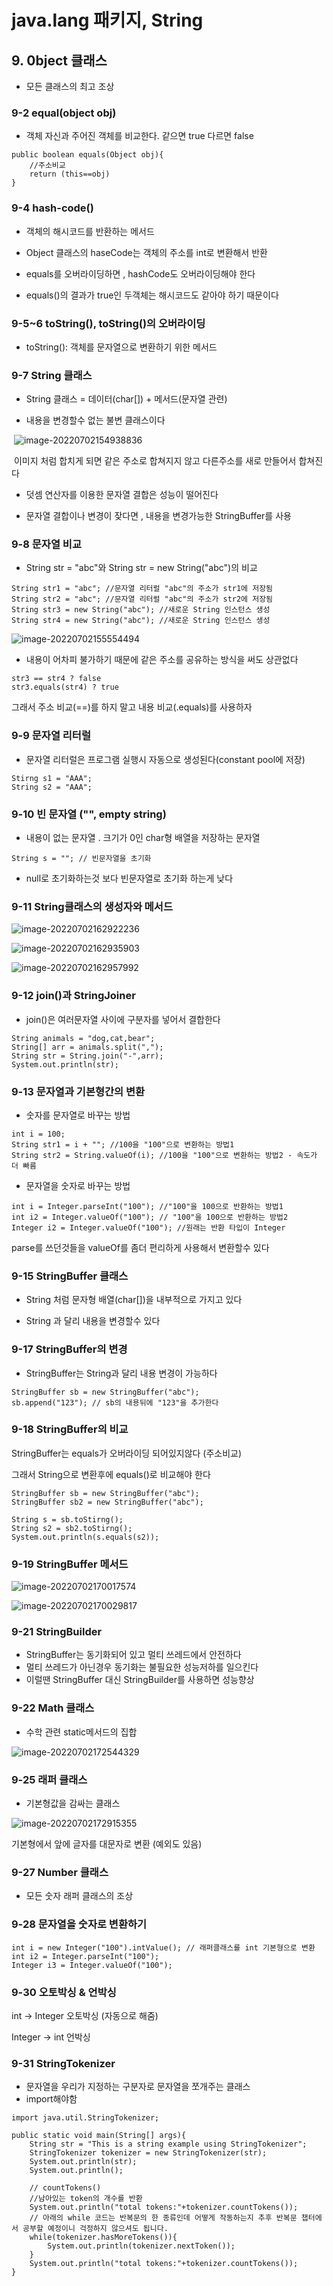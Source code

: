 # java.lang 패키지, String

## 9. 0bject 클래스

- 모든 클래스의 최고 조상 



### 9-2 equal(object obj)

- 객체 자신과 주어진 객체를 비교한다. 같으면 true 다르면 false

~~~
public boolean equals(Object obj){
	//주소비교
	return (this==obj)
}
~~~



### 9-4 hash-code()

- 객체의 해시코드를 반환하는 메서드

- Object 클래스의 haseCode는 객체의 주소를 int로 변환해서 반환
- equals를 오버라이딩하면 , hashCode도 오버라이딩해야 한다 

- equals()의 결과가 true인 두객체는 해시코드도 같아야 하기 때문이다



### 9-5~6 toString(), toString()의 오버라이딩

- toString(): 객체를 문자열으로 변환하기 위한 메서드 



### 9-7 String 클래스 

- String 클래스 = 데이터(char[]) + 메서드(문자열 관련)

- 내용을 변경할수 없는 불변 클래스이다 

​		![image-20220702154938836](image/String/image-20220702154938836.png)

​	이미지 처럼 합치게 되면 같은 주소로 합쳐지지 않고 다른주소를 새로 만들어서 합쳐진다

- 덧셈 연산자를 이용한 문자열 결합은 성능이 떨어진다

- 문자열 결합이나 변경이 잦다면 , 내용을 변경가능한 StringBuffer를 사용



### 9-8 문자열 비교

- String str = "abc"와 String str = new String("abc")의 비교

~~~
String str1 = "abc"; //문자열 리터럴 "abc"의 주소가 str1에 저장됨
String str2 = "abc"; //문자열 리터럴 "abc"의 주소가 str2에 저장됨
String str3 = new String("abc"); //새로운 String 인스턴스 생성
String str4 = new String("abc"); //새로운 String 인스턴스 생성
~~~

![image-20220702155554494](image/String/image-20220702155554494.png)

- 내용이 어차피 불가하기 때문에 같은 주소를 공유하는 방식을 써도 상관없다

~~~
str3 == str4 ? false
str3.equals(str4) ? true 
~~~

그래서 주소 비교(==)를  하지 말고 내용 비교(.equals)를 사용하자



### 9-9 문자열 리터럴

- 문자열 리터럴은 프로그램 실행시 자동으로 생성된다(constant pool에 저장)

~~~
Stirng s1 = "AAA";
String s2 = "AAA";
~~~



### 9-10 빈 문자열 ("", empty string)

- 내용이 없는 문자열 . 크기가 0인 char형 배열을 저장하는 문자열 

~~~
String s = ""; // 빈문자열을 초기화
~~~

- null로 초기화하는것 보다 빈문자열로 초기화 하는게 낮다



### 9-11 String클래스의 생성자와 메서드

![image-20220702162922236](image/String/image-20220702162922236.png)

![image-20220702162935903](image/String/image-20220702162935903.png)

![image-20220702162957992](image/String/image-20220702162957992.png)



### 9-12 join()과 StringJoiner

- join()은 여러문자열 사이에 구분자를 넣어서 결합한다 

~~~
String animals = "dog,cat,bear";
String[] arr = animals.split(",");
String str = String.join("-",arr);
System.out.println(str);
~~~



### 9-13 문자열과 기본형간의 변환

- 숫자를 문자열로 바꾸는 방법

~~~
int i = 100;
String str1 = i + ""; //100을 "100"으로 변환하는 방법1
String str2 = String.valueOf(i); //100을 "100"으로 변환하는 방법2 - 속도가 더 빠름
~~~

- 문자열을 숫자로 바꾸는 방법

~~~
int i = Integer.parseInt("100"); //"100"을 100으로 반환하는 방법1
int i2 = Integer.valueOf("100"); // "100"을 100으로 반환하는 방법2
Integer i2 = Integer.valueOf("100"); //원래는 반환 타입이 Integer
~~~

parse를 쓰던것들을 valueOf를 좀더 편리하게 사용해서 변환할수 있다 



### 9-15 StringBuffer 클래스 

- String 처럼 문자형 배열(char[])을 내부적으로 가지고 있다 

- String 과 달리 내용을 변경할수 있다 



### 9-17 StringBuffer의 변경

- StringBuffer는 String과 달리 내용 변경이 가능하다 

~~~
StringBuffer sb = new StringBuffer("abc");
sb.append("123"); // sb의 내용뒤에 "123"을 추가한다
~~~



### 9-18 StringBuffer의 비교

StringBuffer는 equals가 오버라이딩 되어있지않다 (주소비교)

그래서 String으로 변환후에 equals()로 비교해야 한다 

~~~
StringBuffer sb = new StringBuffer("abc");
StringBuffer sb2 = new StringBuffer("abc");

String s = sb.toStirng();
String s2 = sb2.toStirng();
System.out.println(s.equals(s2));
~~~



### 9-19 StringBuffer 메서드

![image-20220702170017574](image/String/image-20220702170017574.png)

![image-20220702170029817](image/String/image-20220702170029817.png)



### 9-21 StringBuilder

- StringBuffer는 동기화되어 있고 멀티 쓰레드에서 안전하다
- 멀티 쓰레드가 아닌경우 동기화는 불필요한 성능저하를 일으킨다
- 이럴땐 StringBuffer 대신 StringBuilder를 사용하면 성능향상



### 9-22 Math 클래스

- 수학 관련 static메서드의 집합

![image-20220702172544329](image/String/image-20220702172544329.png)



### 9-25 래퍼 클래스

- 기본형값을 감싸는 클래스

![image-20220702172915355](image/String/image-20220702172915355.png)

기본형에서 앞에 글자를 대문자로 변환 (예외도 있음)



### 9-27 Number 클래스

- 모든 숫자 래퍼 클래스의 조상



### 9-28 문자열을 숫자로 변환하기

~~~
int i = new Integer("100").intValue(); // 래퍼클래스를 int 기본형으로 변환
int i2 = Integer.parseInt("100");
Integer i3 = Integer.valueOf("100");
~~~



### 9-30 오토박싱 & 언박싱

int -> Integer 오토박싱 (자동으로 해줌)

Integer -> int 언박싱 



### 9-31 StringTokenizer

- 문자열을 우리가 지정하는 구분자로 문자열을 쪼개주는 클래스 
-  import해야함 

~~~
import java.util.StringTokenizer;

public static void main(String[] args){
	String str = "This is a string example using StringTokenizer";
	StringTokenizer tokenizer = new StringTokenizer(str);
	System.out.println(str);
	System.out.println();
		
    // countTokens()
    //남아있는 token의 개수를 반환
	System.out.println("total tokens:"+tokenizer.countTokens());
	// 아래의 while 코드는 반복문의 한 종류인데 어떻게 작동하는지 추후 반복문 챕터에서 공부할 예정이니 걱정하지 않으셔도 됩니다.
	while(tokenizer.hasMoreTokens()){
		System.out.println(tokenizer.nextToken());
	}
	System.out.println("total tokens:"+tokenizer.countTokens());
}
~~~

